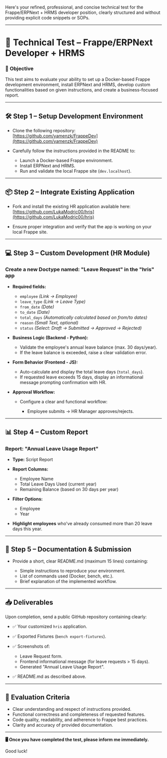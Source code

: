 Here's your refined, professional, and concise technical test for the Frappe/ERPNext + HRMS developer position, clearly structured and without providing explicit code snippets or SOPs.

---

# 🚀 **Technical Test – Frappe/ERPNext Developer + HRMS**

### 🎯 **Objective**

This test aims to evaluate your ability to set up a Docker-based Frappe development environment, install ERPNext and HRMS, develop custom functionalities based on given instructions, and create a business-focused report.

---

## 🛠️ **Step 1 – Setup Development Environment**

* Clone the following repository:
  [https://github.com/yamenzk/FrappeDev](https://github.com/yamenzk/FrappeDev)

* Carefully follow the instructions provided in the README to:

  * Launch a Docker-based Frappe environment.
  * Install ERPNext and HRMS.
  * Run and validate the local Frappe site (`dev.localhost`).

---

## 📦 **Step 2 – Integrate Existing Application**

* Fork and install the existing HR application available here:
  [https://github.com/LukaModric00/hris](https://github.com/LukaModric00/hris)

* Ensure proper integration and verify that the app is working on your local Frappe site.

---

## 💻 **Step 3 – Custom Development (HR Module)**

### **Create a new Doctype named: "Leave Request" in the "hris" app**

* **Required fields:**

  * `employee` *(Link → Employee)*
  * `leave_type` *(Link → Leave Type)*
  * `from_date` *(Date)*
  * `to_date` *(Date)*
  * `total_days` *(Automatically calculated based on from/to dates)*
  * `reason` *(Small Text, optional)*
  * `status` *(Select: Draft → Submitted → Approved → Rejected)*

* **Business Logic (Backend - Python):**

  * Validate the employee's annual leave balance (max. 30 days/year).
  * If the leave balance is exceeded, raise a clear validation error.

* **Form Behavior (Frontend - JS):**

  * Auto-calculate and display the total leave days (`total_days`).
  * If requested leave exceeds 15 days, display an informational message prompting confirmation with HR.

* **Approval Workflow:**

  * Configure a clear and functional workflow:

    * Employee submits → HR Manager approves/rejects.

---

## 📊 **Step 4 – Custom Report**

### **Report: "Annual Leave Usage Report"**

* **Type:** Script Report
* **Report Columns:**

  * Employee Name
  * Total Leave Days Used (current year)
  * Remaining Balance (based on 30 days per year)
* **Filter Options:**

  * Employee
  * Year
* **Highlight employees** who've already consumed more than 20 leave days this year.

---

## 📑 **Step 5 – Documentation & Submission**

* Provide a short, clear README.md (maximum 15 lines) containing:

  * Simple instructions to reproduce your environment.
  * List of commands used (Docker, bench, etc.).
  * Brief explanation of the implemented workflow.

---

## 📥 **Deliverables**

Upon completion, send a public GitHub repository containing clearly:

* ✅ Your customized `hris` application.
* ✅ Exported Fixtures (`bench export-fixtures`).
* ✅ Screenshots of:

  * Leave Request form.
  * Frontend informational message (for leave requests > 15 days).
  * Generated "Annual Leave Usage Report".
* ✅ README.md as described above.

---

## 📌 **Evaluation Criteria**

* Clear understanding and respect of instructions provided.
* Functional correctness and completeness of requested features.
* Code quality, readability, and adherence to Frappe best practices.
* Clarity and accuracy of provided documentation.

---

**🖥️ Once you have completed the test, please inform me immediately.**

Good luck!
